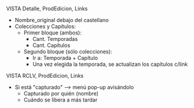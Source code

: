 VISTA Detalle, ProdEdicion, Links
- Nombre_original debajo del castellano
- Colecciones y Capítulos:
	- Primer bloque (ambos):
		- Cant. Temporadas
		- Cant. Capítulos
	- Segundo bloque (sólo colecciones):
		- Ir a: Temporada + Capítulo
		- Una vez elegida la temporada, se actualizan los capítulos c/link

VISTA RCLV, ProdEdicion, Links
- Si está "capturado" --> menú pop-up avisándolo
	- Capturado por quién (nombre)
	- Cuándo se libera a más tardar
